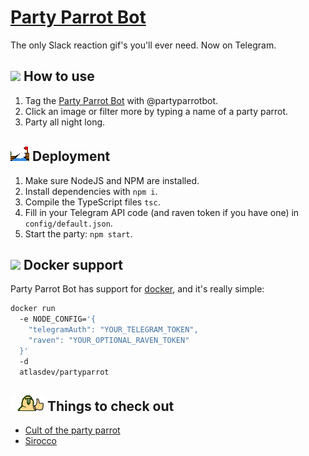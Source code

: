 # [Party Parrot Bot](https://t.me/PartyParrotBot)

The only Slack reaction gif's you'll ever need. Now on Telegram.

## ![](https://raw.githubusercontent.com/jmhobbs/cultofthepartyparrot.com/master/parrots/confusedparrot.gif) How to use
1. Tag the [Party Parrot Bot](https://t.me/PartyParrotBot) with @partyparrotbot.
2. Click an image or filter more by typing a name of a party parrot.
3. Party all night long.

## ![](https://github.com/jmhobbs/cultofthepartyparrot.com/raw/master/parrots/shipitparrot.gif) Deployment
 1. Make sure NodeJS and NPM are installed.
 2. Install dependencies with ``npm i``.
 3. Compile the TypeScript files ``tsc``.
 4. Fill in your Telegram API code (and raven token if you have one) in ``config/default.json``.
 5. Start the party: ``npm start``.

## ![](https://raw.githubusercontent.com/jmhobbs/cultofthepartyparrot.com/master/parrots/congaparrot.gif) Docker support
Party Parrot Bot has support for [docker](https://hub.docker.com/r/atlasdev/partyparrot/), and it's really simple:
``` Bash
docker run
  -e NODE_CONFIG='{
    "telegramAuth": "YOUR_TELEGRAM_TOKEN",
    "raven": "YOUR_OPTIONAL_RAVEN_TOKEN"
  }'
  -d
  atlasdev/partyparrot
```

## ![](https://github.com/jmhobbs/cultofthepartyparrot.com/raw/master/parrots/thumbsupparrot.gif) Things to check out
 - [Cult of the party parrot](http://cultofthepartyparrot.com/)
 - [Sirocco](https://www.youtube.com/watch?v=9T1vfsHYiKY)
